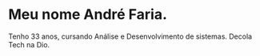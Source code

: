 # Meu nome André Faria.
Tenho 33 anos, cursando Análise e Desenvolvimento de sistemas.
Decola Tech na Dio.
